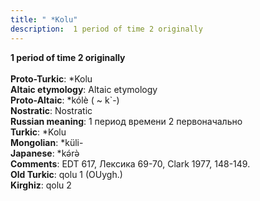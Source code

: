 ```yaml
---
title: " *Kolu"
description:  1 period of time 2 originally
---
```

<strong> 1 period of time 2 originally</strong><br><br>
<strong>Proto-Turkic</strong>:  *Kolu<br>
<strong>Altaic etymology</strong>:  Altaic etymology<br>
<strong> Proto-Altaic</strong>:  *kólè ( ~ k`-)<br>
<strong>Nostratic</strong>:  Nostratic<br>
<strong>Russian meaning</strong>:  1 период времени 2 первоначально<br>
<strong>Turkic</strong>:  *Kolu<br>
<strong>Mongolian</strong>:  *küli-<br>
<strong>Japanese</strong>:  *kǝ́rǝ̀<br>
<strong>Comments</strong>:  EDT 617, Лексика 69-70, Clark 1977, 148-149.<br>
<strong>Old Turkic</strong>:  qolu 1 (OUygh.)<br>
<strong>Kirghiz</strong>:  qolu 2<br>



